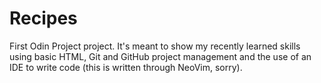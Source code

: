 # Recipes

First Odin Project project. It's meant to show my recently learned skills using
basic HTML, Git and GitHub project management and the use of an IDE to write
code (this is written through NeoVim, sorry).
